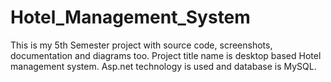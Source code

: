 # Hotel_Management_System

This is my 5th Semester project with source code, screenshots, documentation and diagrams too.
Project title name is desktop based Hotel management system.
Asp.net technology is used and database is MySQL.
